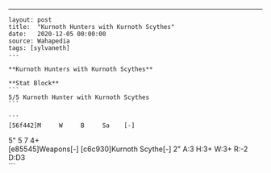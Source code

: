 ---
    layout: post
    title:  "Kurnoth Hunters with Kurnoth Scythes"
    date:   2020-12-05 00:00:00
    source: Wahapedia
    tags: [sylvaneth]
    ---
    
    **Kurnoth Hunters with Kurnoth Scythes**
    
    **Stat Block**
    ```
    5/5 Kurnoth Hunter with Kurnoth Scythes
    ```
    
    ```
    [56f442]M     W     B     Sa    [-]
5"    5     7     4+    
[e85545]Weapons[-]
[c6c930]Kurnoth Scythe[-]
2"     A:3    H:3+   W:3+   R:-2   D:D3  
    ```
    
    
    